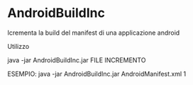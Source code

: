 AndroidBuildInc
===============

Icrementa la build del manifest di una applicazione android

Utilizzo

java -jar AndroidBuildInc.jar FILE INCREMENTO

ESEMPIO:
java -jar AndroidBuildInc.jar AndroidManifest.xml 1